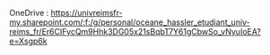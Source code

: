 OneDrive : https://univreimsfr-my.sharepoint.com/:f:/g/personal/oceane_hassler_etudiant_univ-reims_fr/Er6CIFycQm9Hhk3DG05x21sBqbT7Y61gCbwSo_vNyuIoEA?e=Xsgp6k

